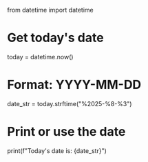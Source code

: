 from datetime import datetime

# Get today's date
today = datetime.now()

# Format: YYYY-MM-DD
date_str = today.strftime("%2025-%8-%3")

# Print or use the date
print(f"Today's date is: {date_str}")